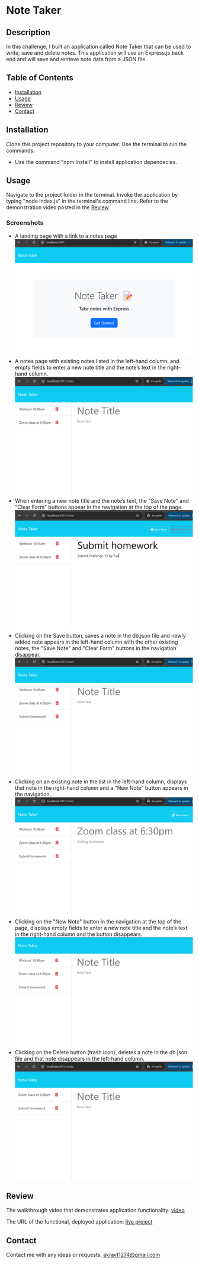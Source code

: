 # Note Taker

## Description
In this challenge, I built an application called Note Taker that can be used to write, save and delete notes. This application will use an Express.js back end and will save and retrieve note data from a JSON file.

## Table of Contents
* [Installation](#installation)
* [Usage](#usage)
* [Review](#review)
* [Contact](#contact)

## Installation
Clone this project repository to your computer. Use the terminal to run the commands:
- Use the command "npm install" to install application dependecies. 

## Usage
Navigate to the project folder in the terminal. 
Invoke the application by typing "node index.js" in the terminal's command line. 
Refer to the demonstration video posted in the [Review](#review).

### Screenshots
- A landing page with a link to a notes page
![alt text](images/image.png)
- A notes page with existing notes listed in the left-hand column, and empty fields to enter a new note title and the note’s text in the right-hand column.
![alt text](images/image-1.png)
- When entering a new note title and the note’s text, the "Save Note" and "Clear Form" buttons appear in the navigation at the top of the page. 
![alt text](images/image-2.png)
- Clicking on the Save button, saves a note in the db.json file and newly added note appears in the left-hand column with the other existing notes, the "Save Note" and "Clear Form" buttons in the navigation disappear.
![alt text](images/image-3.png)
- Clicking on an existing note in the list in the left-hand column, displays that note in the right-hand column and a "New Note" button appears in the navigation.
![alt text](images/image-4.png)
- Clicking on the "New Note" button in the navigation at the top of the page, displays empty fields to enter a new note title and the note’s text in the right-hand column and the button disappears.
![alt text](images/image-5.png)
- Clicking on the Delete button (trash icon), deletes a note in the db.json file and that note disappears in the left-hand column.
![alt text](images/image-6.png)

## Review
The walkthrough video that demonstrates application functionality: [video](https://drive.google.com/file/d/12sHeWmg6psycQgmYkoDlRiehKfoXoeU1/view)

The URL of the functional, deployed application: [live project](https://challenge-note-taker.onrender.com/)

## Contact
Contact me with any ideas or requests: akravt1274@gmail.com
